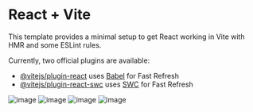 # React + Vite

This template provides a minimal setup to get React working in Vite with HMR and some ESLint rules.

Currently, two official plugins are available:

- [@vitejs/plugin-react](https://github.com/vitejs/vite-plugin-react/blob/main/packages/plugin-react/README.md) uses [Babel](https://babeljs.io/) for Fast Refresh
- [@vitejs/plugin-react-swc](https://github.com/vitejs/vite-plugin-react-swc) uses [SWC](https://swc.rs/) for Fast Refresh

![image](https://github.com/user-attachments/assets/01286be8-1faa-4353-9b26-8194bffc68bb)
![image](https://github.com/user-attachments/assets/f1f572cf-0925-43da-b073-b798969cae42)
![image](https://github.com/user-attachments/assets/994f468e-6d5f-4fae-b5e1-4c7b1ba43bb3)
![image](https://github.com/user-attachments/assets/79bfe531-6ce0-4eb8-8e91-445e4d99d7a2)

